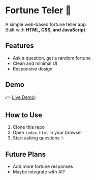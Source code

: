# Fortune Teler 🔮

A simple web-based fortune teller app.  
Built with **HTML, CSS, and JavaScript**.  

## Features
- Ask a question, get a random fortune
- Clean and minimal UI
- Responsive design

## Demo
👉 [Live Demo](https://jasonkong-coder.github.io/Fortune-Teller/))

## How to Use
1. Clone this repo  
2. Open `index.html` in your browser  
3. Start asking questions ✨  

## Future Plans
- Add more fortune responses
- Maybe integrate with AI?

